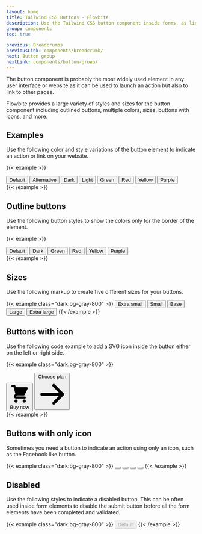 ```yaml
---
layout: home
title: Tailwind CSS Buttons - Flowbite
description: Use the Tailwind CSS button component inside forms, as links, and more with support for multiple colors, sizes, and variations
group: components
toc: true

previous: Breadcrumbs
previousLink: components/breadcrumb/
next: Button group
nextLink: components/button-group/
---
```


The button component is probably the most widely used element in any user interface or website as it can be used to launch an action but also to link to other pages.

Flowbite provides a large variety of styles and sizes for the button component including outlined buttons, multiple colors, sizes, buttons with icons, and more.

## Examples

Use the following color and style variations of the button element to indicate an action or link on your website.

{{< example >}}
<div class="flex flex-wrap">
  <button type="button" class="text-white bg-blue-700 hover:bg-blue-800 focus:ring-4 focus:ring-blue-300 font-medium rounded-lg text-sm px-5 py-2.5 text-center mr-3 mb-3 dark:bg-blue-600 dark:hover:bg-blue-700 dark:focus:ring-blue-800">Default</button>
  <button type="button" class="px-4 py-2 mb-3 mr-3 text-sm font-medium text-gray-900 bg-white border border-gray-200 rounded-lg hover:bg-gray-100 hover:text-blue-700 focus:z-10 focus:ring-2 focus:ring-blue-700 focus:text-blue-700 dark:bg-gray-800 dark:text-gray-400 dark:border-gray-600 dark:hover:text-white dark:hover:bg-gray-700">Alternative</button>
  <button type="button" class="text-white bg-gray-800 hover:bg-gray-900 focus:ring-4 focus:ring-gray-300 font-medium rounded-lg text-sm px-5 py-2.5 text-center mr-3 mb-3 dark:bg-gray-800 dark:hover:bg-gray-700 dark:focus:ring-gray-800 dark:border-gray-700">Dark</button>
  <button type="button" class="text-gray-900 bg-white border border-gray-300 hover:bg-gray-100 focus:ring-4 focus:ring-blue-300 font-medium rounded-lg text-sm px-5 py-2.5 text-center mr-3 mb-3 dark:bg-gray-600 dark:text-white dark:border-gray-600 dark:hover:bg-gray-700 dark:hover:border-gray-700 dark:focus:ring-gray-800">Light</button>
  <button type="button" class="text-white bg-green-700 hover:bg-green-800 focus:ring-4 focus:ring-green-300 font-medium rounded-lg text-sm px-5 py-2.5 text-center mr-3 mb-3 dark:bg-green-600 dark:hover:bg-green-700 dark:focus:ring-green-800">Green</button>
  <button type="button" class="text-white bg-red-700 hover:bg-red-800 focus:ring-4 focus:ring-red-300 font-medium rounded-lg text-sm px-5 py-2.5 text-center mr-3 mb-3 dark:bg-red-600 dark:hover:bg-red-700 dark:focus:ring-red-900">Red</button>
  <button type="button" class="text-white bg-yellow-400 hover:bg-yellow-500 focus:ring-4 focus:ring-yellow-300 font-medium rounded-lg text-sm px-5 py-2.5 text-center mr-3 mb-3 dark:focus:ring-yellow-900">Yellow</button>
  <button type="button" class="text-white bg-purple-700 hover:bg-purple-800 focus:ring-4 focus:ring-purple-300 font-medium rounded-lg text-sm px-5 py-2.5 text-center mr-3 mb-3 dark:bg-purple-600 dark:hover:bg-purple-700 dark:focus:ring-purple-900">Purple</button>
</div>
{{< /example >}}

## Outline buttons

Use the following button styles to show the colors only for the border of the element.

{{< example >}}
<div class="flex flex-wrap">
  <button type="button" class="text-blue-700 hover:text-white border border-blue-700 hover:bg-blue-800 focus:ring-4 focus:ring-blue-300 font-medium rounded-lg text-sm px-5 py-2.5 text-center mr-3 mb-3 dark:border-blue-500 dark:text-blue-500 dark:hover:text-white dark:hover:bg-blue-600 dark:focus:ring-blue-800">Default</button>
  <button type="button" class="text-gray-900 hover:text-white border border-gray-800 hover:bg-gray-900 focus:ring-4 focus:ring-gray-300 font-medium rounded-lg text-sm px-5 py-2.5 text-center mr-3 mb-3 dark:border-gray-600 dark:text-gray-400 dark:hover:text-white dark:hover:bg-gray-600 dark:focus:ring-gray-800">Dark</button>
  <button type="button" class="text-green-700 hover:text-white border border-green-700 hover:bg-green-800 focus:ring-4 focus:ring-green-300 font-medium rounded-lg text-sm px-5 py-2.5 text-center mr-3 mb-3 dark:border-green-500 dark:text-green-500 dark:hover:text-white dark:hover:bg-green-600 dark:focus:ring-green-800">Green</button>
  <button type="button" class="text-red-700 hover:text-white border border-red-700 hover:bg-red-800 focus:ring-4 focus:ring-red-300 font-medium rounded-lg text-sm px-5 py-2.5 text-center mr-3 mb-3 dark:border-red-500 dark:text-red-500 dark:hover:text-white dark:hover:bg-red-600 dark:focus:ring-red-900">Red</button>
  <button type="button" class="text-yellow-400 hover:text-white border border-yellow-400 hover:bg-yellow-500 focus:ring-4 focus:ring-yellow-300 font-medium rounded-lg text-sm px-5 py-2.5 text-center mr-3 mb-3 dark:border-yellow-300 dark:text-yellow-300 dark:hover:text-white dark:hover:bg-yellow-400 dark:focus:ring-yellow-900">Yellow</button>
  <button type="button" class="text-purple-700 hover:text-white border border-purple-700 hover:bg-purple-800 focus:ring-4 focus:ring-purple-300 font-medium rounded-lg text-sm px-5 py-2.5 text-center mr-3 mb-3 dark:border-purple-400 dark:text-purple-400 dark:hover:text-white dark:hover:bg-purple-500 dark:focus:ring-purple-900">Purple</button>
</div>
{{< /example >}}

## Sizes

Use the following markup to create five different sizes for your buttons.

{{< example class="dark:bg-gray-800" >}}
<button type="button" class="px-3 py-2 text-xs font-medium text-center text-white bg-blue-700 rounded-lg hover:bg-blue-800 focus:ring-4 focus:ring-blue-300 dark:bg-blue-600 dark:hover:bg-blue-700 dark:focus:ring-blue-800">Extra small</button>
<button type="button" class="px-3 py-2 text-sm font-medium text-center text-white bg-blue-700 rounded-lg hover:bg-blue-800 focus:ring-4 focus:ring-blue-300 dark:bg-blue-600 dark:hover:bg-blue-700 dark:focus:ring-blue-800">Small</button>
<button type="button" class="text-white bg-blue-700 hover:bg-blue-800 focus:ring-4 focus:ring-blue-300 font-medium rounded-lg text-sm px-5 py-2.5 text-center dark:bg-blue-600 dark:hover:bg-blue-700 dark:focus:ring-blue-800">Base</button>
<button type="button" class="px-5 py-3 text-base font-medium text-center text-white bg-blue-700 rounded-lg hover:bg-blue-800 focus:ring-4 focus:ring-blue-300 dark:bg-blue-600 dark:hover:bg-blue-700 dark:focus:ring-blue-800">Large</button>
<button type="button" class="text-white bg-blue-700 hover:bg-blue-800 focus:ring-4 focus:ring-blue-300 font-medium rounded-lg text-base px-6 py-3.5 text-center dark:bg-blue-600 dark:hover:bg-blue-700 dark:focus:ring-blue-800">Extra large</button>
{{< /example >}}

## Buttons with icon

Use the following code example to add a SVG icon inside the button either on the left or right side.

{{< example class="dark:bg-gray-800" >}}
<div class="flex">
  <button type="button" class="text-white bg-blue-700 hover:bg-blue-800 focus:ring-4 focus:ring-blue-300 font-medium rounded-lg text-sm px-5 py-2.5 text-center inline-flex items-center mr-3 dark:bg-blue-600 dark:hover:bg-blue-700 dark:focus:ring-blue-800">
    <svg class="w-5 h-5 mr-2 -ml-1" fill="currentColor" viewBox="0 0 20 20" xmlns="http://www.w3.org/2000/svg"><path d="M3 1a1 1 0 000 2h1.22l.305 1.222a.997.997 0 00.01.042l1.358 5.43-.893.892C3.74 11.846 4.632 14 6.414 14H15a1 1 0 000-2H6.414l1-1H14a1 1 0 00.894-.553l3-6A1 1 0 0017 3H6.28l-.31-1.243A1 1 0 005 1H3zM16 16.5a1.5 1.5 0 11-3 0 1.5 1.5 0 013 0zM6.5 18a1.5 1.5 0 100-3 1.5 1.5 0 000 3z"></path></svg>
    Buy now
  </button>
  <button type="button" class="text-white bg-blue-700 hover:bg-blue-800 focus:ring-4 focus:ring-blue-300 font-medium rounded-lg text-sm px-5 py-2.5 text-center inline-flex items-center dark:bg-blue-600 dark:hover:bg-blue-700 dark:focus:ring-blue-800">
      Choose plan
      <svg class="w-5 h-5 ml-2 -mr-1" fill="currentColor" viewBox="0 0 20 20" xmlns="http://www.w3.org/2000/svg"><path fill-rule="evenodd" d="M10.293 3.293a1 1 0 011.414 0l6 6a1 1 0 010 1.414l-6 6a1 1 0 01-1.414-1.414L14.586 11H3a1 1 0 110-2h11.586l-4.293-4.293a1 1 0 010-1.414z" clip-rule="evenodd"></path></svg>
  </button>
</div>
{{< /example >}}

## Buttons with only icon

Sometimes you need a button to indicate an action using only an icon, such as the Facebook like button.

{{< example class="dark:bg-gray-800" >}}
<button type="button" class="text-white bg-blue-700 hover:bg-blue-800 focus:ring-4 focus:ring-blue-300 font-medium rounded-lg text-sm p-2.5 text-center inline-flex items-center mr-3 dark:bg-blue-600 dark:hover:bg-blue-700 dark:focus:ring-blue-800">
    <svg class="w-5 h-5" fill="currentColor" viewBox="0 0 20 20" xmlns="http://www.w3.org/2000/svg"><path fill-rule="evenodd" d="M10.293 3.293a1 1 0 011.414 0l6 6a1 1 0 010 1.414l-6 6a1 1 0 01-1.414-1.414L14.586 11H3a1 1 0 110-2h11.586l-4.293-4.293a1 1 0 010-1.414z" clip-rule="evenodd"></path></svg>
</button>
<button type="button" class="text-white bg-blue-700 hover:bg-blue-800 focus:ring-4 focus:ring-blue-300 font-medium rounded-full text-sm p-2.5 text-center inline-flex items-center mr-3 dark:bg-blue-600 dark:hover:bg-blue-700 dark:focus:ring-blue-800">
    <svg class="w-5 h-5" fill="currentColor" viewBox="0 0 20 20" xmlns="http://www.w3.org/2000/svg"><path fill-rule="evenodd" d="M10.293 3.293a1 1 0 011.414 0l6 6a1 1 0 010 1.414l-6 6a1 1 0 01-1.414-1.414L14.586 11H3a1 1 0 110-2h11.586l-4.293-4.293a1 1 0 010-1.414z" clip-rule="evenodd"></path></svg>
</button>
<button type="button" class="text-blue-700 border border-blue-700 hover:bg-blue-700 hover:text-white focus:ring-4 focus:ring-blue-300 font-medium rounded-lg text-sm p-2.5 text-center inline-flex items-center mr-3 dark:border-blue-500 dark:text-blue-500 dark:hover:text-white dark:focus:ring-blue-800">
    <svg class="w-5 h-5" fill="currentColor" viewBox="0 0 20 20" xmlns="http://www.w3.org/2000/svg"><path fill-rule="evenodd" d="M10.293 3.293a1 1 0 011.414 0l6 6a1 1 0 010 1.414l-6 6a1 1 0 01-1.414-1.414L14.586 11H3a1 1 0 110-2h11.586l-4.293-4.293a1 1 0 010-1.414z" clip-rule="evenodd"></path></svg>
</button>
<button type="button" class="text-blue-700 border border-blue-700 hover:bg-blue-700 hover:text-white focus:ring-4 focus:ring-blue-300 font-medium rounded-full text-sm p-2.5 text-center inline-flex items-center dark:border-blue-500 dark:text-blue-500 dark:hover:text-white dark:focus:ring-blue-800">
    <svg class="w-5 h-5" fill="currentColor" viewBox="0 0 20 20" xmlns="http://www.w3.org/2000/svg"><path fill-rule="evenodd" d="M10.293 3.293a1 1 0 011.414 0l6 6a1 1 0 010 1.414l-6 6a1 1 0 01-1.414-1.414L14.586 11H3a1 1 0 110-2h11.586l-4.293-4.293a1 1 0 010-1.414z" clip-rule="evenodd"></path></svg>
</button>
{{< /example >}}

## Disabled

Use the following styles to indicate a disabled button. This can be often used inside form elements to disable the submit button before all the form elements have been completed and validated.

{{< example class="dark:bg-gray-800" >}}
<button type="button" class="text-white bg-blue-700/50 dark:bg-blue-500/50 cursor-not-allowed font-medium rounded-lg text-sm px-5 py-2.5 text-center" disabled>Default</button>
{{< /example >}}